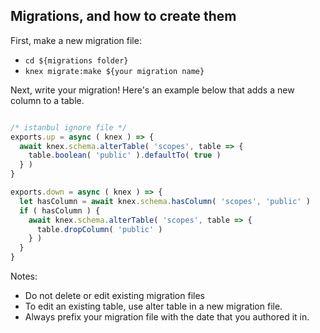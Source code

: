 
## Migrations, and how to create them

First, make a new migration file:

- `cd ${migrations folder}`
- `knex migrate:make ${your migration name}`

Next, write your migration! Here's an example below that adds a new column to a table.

```js

/* istanbul ignore file */
exports.up = async ( knex ) => {
  await knex.schema.alterTable( 'scopes', table => {
    table.boolean( 'public' ).defaultTo( true )
  } )
}

exports.down = async ( knex ) => {
  let hasColumn = await knex.schema.hasColumn( 'scopes', 'public' )
  if ( hasColumn ) {
    await knex.schema.alterTable( 'scopes', table => {
      table.dropColumn( 'public' )
    } )
  }
}

```

Notes:
- Do not delete or edit existing migration files
- To edit an existing table, use alter table in a new migration file.
- Always prefix your migration file with the date that you authored it in.
